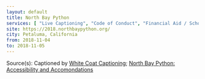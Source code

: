 ```yaml
---
layout: default
title: North Bay Python
services: [ "Live Captioning", "Code of Conduct", "Financial Aid / Scholarships", "Accessibility Fund / Pledge / Statement", "Reserved Seating Near Stage", "Service Animals Welcome", "Mobility Access", "Restrooms: All-Gender / Gender-Neutral", "Quiet/Rest Area", "Dietary Accommodation", "Nursing / Pumping Room", "Childcare" ]
site: https://2018.northbaypython.org/
city: Petaluma, California
from: 2018-11-04
to: 2018-11-05
---
```


Source(s): Captioned by [White Coat Captioning](http://www.whitecoatcaptioning.com/); [North Bay Python: Accessibility and Accomondations](https://2018.northbaypython.org/attend/accessibility-and-accommodations)